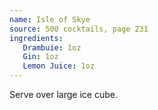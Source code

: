```yaml
---
name: Isle of Skye
source: 500 cocktails, page 231
ingredients:
   Drambuie: 1oz
   Gin: 1oz
   Lemon Juice: 1oz
---
```


Serve over large ice cube.
